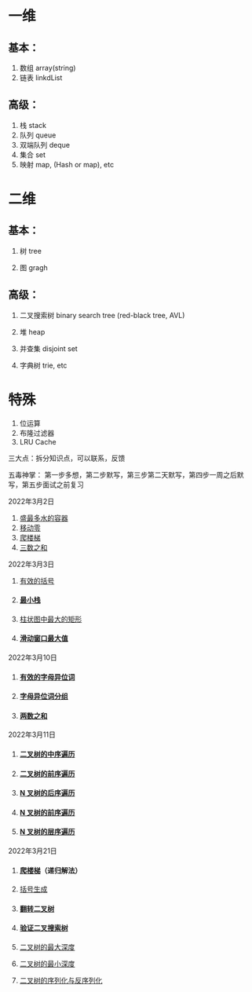 # 一维

## 基本：

1. 数组 array(string)
2. 链表 linkdList

## 高级：

1. 栈 stack
2. 队列 queue
3. 双端队列 deque
4. 集合 set 
5. 映射 map, (Hash or map), etc

# 二维

## 基本：

1. 树 tree

2. 图 gragh

   

## 高级：

1. 二叉搜索树 binary search tree (red-black tree, AVL)

2. 堆 heap 

3. 并查集 disjoint set

4. 字典树 trie, etc

   

# 特殊

1. 位运算
2. 布隆过滤器
3. LRU Cache



三大点：拆分知识点，可以联系，反馈

五毒神掌： 第一步多想，第二步默写，第三步第二天默写，第四步一周之后默写，第五步面试之前复习

2022年3月2日

1.  [盛最多水的容器](https://leetcode-cn.com/problems/container-with-most-water/)
2.  [ 移动零](https://leetcode-cn.com/problems/move-zeroes/)
3.  [爬楼梯](https://leetcode-cn.com/problems/climbing-stairs/)
4. [三数之和](https://leetcode-cn.com/problems/3sum/)

2022年3月3日

1. [有效的括号](https://leetcode-cn.com/problems/valid-parentheses/)

2. #### [最小栈](https://leetcode-cn.com/problems/min-stack/)

3.  [柱状图中最大的矩形](https://leetcode-cn.com/problems/largest-rectangle-in-histogram/)

4. #### [ 滑动窗口最大值](https://leetcode-cn.com/problems/sliding-window-maximum/)

2022年3月10日

1. #### [有效的字母异位词](https://leetcode-cn.com/problems/valid-anagram/)

2. #### [字母异位词分组](https://leetcode-cn.com/problems/group-anagrams/)

3. #### [两数之和](https://leetcode-cn.com/problems/two-sum/)

2022年3月11日

1. #### [二叉树的中序遍历](https://leetcode-cn.com/problems/binary-tree-inorder-traversal/)

2. #### [二叉树的前序遍历](https://leetcode-cn.com/problems/binary-tree-preorder-traversal/)

3. #### [N 叉树的后序遍历](https://leetcode-cn.com/problems/n-ary-tree-postorder-traversal/)

4. #### [N 叉树的前序遍历](https://leetcode-cn.com/problems/n-ary-tree-preorder-traversal/)

5. #### [N 叉树的层序遍历](https://leetcode-cn.com/problems/n-ary-tree-level-order-traversal/)

2022年3月21日

1. #### [爬楼梯](https://leetcode-cn.com/problems/climbing-stairs/)（递归解法）

2.  [括号生成](https://leetcode-cn.com/problems/generate-parentheses/)

3. #### [翻转二叉树](https://leetcode-cn.com/problems/invert-binary-tree/)

4. #### [验证二叉搜索树](https://leetcode-cn.com/problems/validate-binary-search-tree/)

5.  [ 二叉树的最大深度](https://leetcode-cn.com/problems/maximum-depth-of-binary-tree/)

6.  [二叉树的最小深度](https://leetcode-cn.com/problems/minimum-depth-of-binary-tree/)

7.  [二叉树的序列化与反序列化](https://leetcode-cn.com/problems/serialize-and-deserialize-binary-tree/)